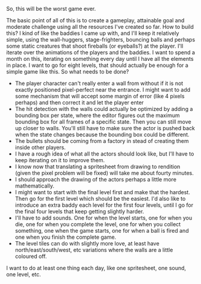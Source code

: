 So, this will be the worst game ever.

The basic point of all of this is to create a gameplay, attainable goal and moderate challenge using all the resources I've created so far. How to build this? I kind of like the baddies I came up with, and I'll keep it relatively simple, using the wall-huggers, stage-frighters, bouncing balls and perhaps some static creatures that shoot fireballs (or eyeballs?) at the player. I'll iterate over the animations of the players and the baddies. I want to spend a month on this, iterating on something every day until I have all the elements in place. I want to go for eight levels, that should actually be enough for a simple game like this. So what needs to be done?

- The player character can't really enter a wall from without if it is not exactly positioned pixel-perfect near the entrance. I might want to add some mechanism that will accept some margin of error (like 4 pixels perhaps) and then correct it and let the player enter
- The hit detection with the walls could actually be optimized by adding a bounding box per state, where the editor figures out the maximum bounding box for all frames of a specific state. Then you can still move up closer to walls. You'll still have to make sure the actor is pushed back when the state changes because the bounding box could be different.
- The bullets should be coming from a factory in stead of creating them inside other players.
- I have a rough idea of what all the actors should look like, but I'll have to keep iterating on it to improve them.
- I know now that translating a spritesheet from drawing to rendition (given the pixel problem will be fixed) will take me about fourty minutes.
- I should approach the drawing of the actors perhaps a little more mathematically.
- I might want to start with the final level first and make that the hardest. Then go for the first level which should be the easiest. I'd also like to introduce an extra baddy each level for the first four levels, until I go for the final four levels that keep getting slightly harder.
- I'll have to add sounds. One for when the level starts, one for when you die, one for when you complete the level, one for when you collect something, one when the game starts, one for when a ball is fired and one when you finish the complete game.
- The level tiles can do with slightly more love, at least have north/east/south/west, etc variations where the walls are a little coloured off.

I want to do at least one thing each day, like one spritesheet, one sound, one level, etc.
